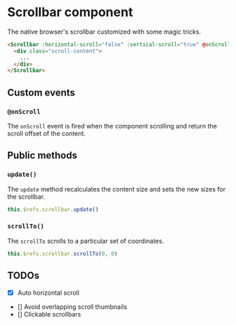 # Scrollbar component

The native browser's scrollbar customized with some magic tricks.

```html
<Scrollbar :horizontal-scroll="false" :vertical-scroll="true" @onScroll="onScroll" ref="scrollbar">
  <div class="scroll-content">
    ...
  </div>
</Scrollbar>
```

## Custom events

### `@onScroll`

The `onScroll` event is fired when the component scrolling and return the scroll offset of the content.

## Public methods

### `update()`

The `update` method recalculates the content size and sets the new sizes for the scrollbar.

```js
this.$refs.scrollbar.update()
```

### `scrollTo()`

The `scrollTo` scrolls to a particular set of coordinates.

```js
this.$refs.scrollbar.scrollTo(0, 0)
```

## TODOs

- [x] Auto horizontal scroll
- [] Avoid overlapping scroll thumbnails
- [] Clickable scrollbars